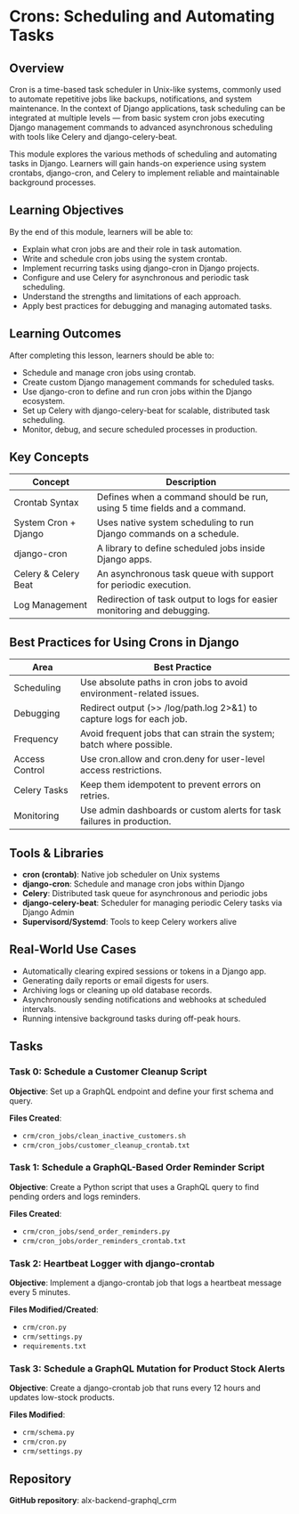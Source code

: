# Crons: Scheduling and Automating Tasks

## Overview

Cron is a time-based task scheduler in Unix-like systems, commonly used to automate repetitive jobs like backups, notifications, and system maintenance. In the context of Django applications, task scheduling can be integrated at multiple levels — from basic system cron jobs executing Django management commands to advanced asynchronous scheduling with tools like Celery and django-celery-beat.

This module explores the various methods of scheduling and automating tasks in Django. Learners will gain hands-on experience using system crontabs, django-cron, and Celery to implement reliable and maintainable background processes.

## Learning Objectives

By the end of this module, learners will be able to:

- Explain what cron jobs are and their role in task automation.
- Write and schedule cron jobs using the system crontab.
- Implement recurring tasks using django-cron in Django projects.
- Configure and use Celery for asynchronous and periodic task scheduling.
- Understand the strengths and limitations of each approach.
- Apply best practices for debugging and managing automated tasks.

## Learning Outcomes

After completing this lesson, learners should be able to:

- Schedule and manage cron jobs using crontab.
- Create custom Django management commands for scheduled tasks.
- Use django-cron to define and run cron jobs within the Django ecosystem.
- Set up Celery with django-celery-beat for scalable, distributed task scheduling.
- Monitor, debug, and secure scheduled processes in production.

## Key Concepts

| Concept | Description |
|---------|-------------|
| Crontab Syntax | Defines when a command should be run, using 5 time fields and a command. |
| System Cron + Django | Uses native system scheduling to run Django commands on a schedule. |
| django-cron | A library to define scheduled jobs inside Django apps. |
| Celery & Celery Beat | An asynchronous task queue with support for periodic execution. |
| Log Management | Redirection of task output to logs for easier monitoring and debugging. |

## Best Practices for Using Crons in Django

| Area | Best Practice |
|------|---------------|
| Scheduling | Use absolute paths in cron jobs to avoid environment-related issues. |
| Debugging | Redirect output (>> /log/path.log 2>&1) to capture logs for each job. |
| Frequency | Avoid frequent jobs that can strain the system; batch where possible. |
| Access Control | Use cron.allow and cron.deny for user-level access restrictions. |
| Celery Tasks | Keep them idempotent to prevent errors on retries. |
| Monitoring | Use admin dashboards or custom alerts for task failures in production. |

## Tools & Libraries

- **cron (crontab)**: Native job scheduler on Unix systems
- **django-cron**: Schedule and manage cron jobs within Django
- **Celery**: Distributed task queue for asynchronous and periodic jobs
- **django-celery-beat**: Scheduler for managing periodic Celery tasks via Django Admin
- **Supervisord/Systemd**: Tools to keep Celery workers alive

## Real-World Use Cases

- Automatically clearing expired sessions or tokens in a Django app.
- Generating daily reports or email digests for users.
- Archiving logs or cleaning up old database records.
- Asynchronously sending notifications and webhooks at scheduled intervals.
- Running intensive background tasks during off-peak hours.

## Tasks

### Task 0: Schedule a Customer Cleanup Script

**Objective**: Set up a GraphQL endpoint and define your first schema and query.

**Files Created**:
- `crm/cron_jobs/clean_inactive_customers.sh`
- `crm/cron_jobs/customer_cleanup_crontab.txt`

### Task 1: Schedule a GraphQL-Based Order Reminder Script

**Objective**: Create a Python script that uses a GraphQL query to find pending orders and logs reminders.

**Files Created**:
- `crm/cron_jobs/send_order_reminders.py`
- `crm/cron_jobs/order_reminders_crontab.txt`

### Task 2: Heartbeat Logger with django-crontab

**Objective**: Implement a django-crontab job that logs a heartbeat message every 5 minutes.

**Files Modified/Created**:
- `crm/cron.py`
- `crm/settings.py`
- `requirements.txt`

### Task 3: Schedule a GraphQL Mutation for Product Stock Alerts

**Objective**: Create a django-crontab job that runs every 12 hours and updates low-stock products.

**Files Modified**:
- `crm/schema.py`
- `crm/cron.py`
- `crm/settings.py`

## Repository

**GitHub repository**: alx-backend-graphql_crm
